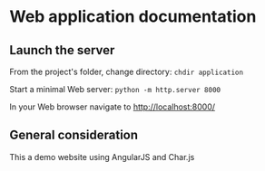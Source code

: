# Web application documentation

## Launch the server

From the project's folder, change directory:
`chdir application`

Start a minimal Web server:
`python -m http.server 8000`

In your Web browser navigate to [http://localhost:8000/](http://localhost:8000/)

## General consideration

This a demo website using AngularJS and Char.js